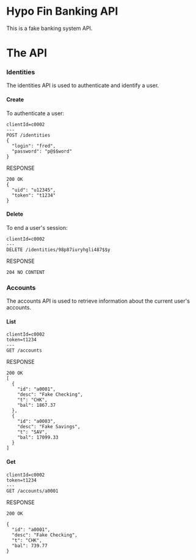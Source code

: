 # Hypo Fin Banking API

This is a fake banking system API.

# The API

### Identities

The identities API is used to authenticate and identify a user.

#### Create

To authenticate a user:

```
clientId=c0002
---
POST /identities
{
  "login": "fred",
  "password": "p@$$word"
}
```

RESPONSE

```
200 OK
{
  "uid": "u12345",
  "token": "t1234"
}
```

#### Delete

To end a user's session:

```
clientId=c0002
---
DELETE /identities/98p87iuryhgli487$$y
```

RESPONSE

```
204 NO CONTENT
```

### Accounts

The accounts API is used to retrieve information about the current user's accounts.

#### List

```
clientId=c0002
token=t1234
---
GET /accounts
```

RESPONSE

```
200 OK
[
  {
    "id": "a0001",
    "desc": "Fake Checking",
    "t": "CHK",
    "bal": 1867.37
  },
  {
    "id": "a0003",
    "desc": "Fake Savings",
    "t": "SAV",
    "bal": 17099.33
  }
]
```

#### Get

```
clientId=c0002
token=t1234
---
GET /accounts/a0001
```

RESPONSE

```
200 OK

{
  "id": "a0001",
  "desc": "Fake Checking",
  "t": "CHK",
  "bal": 739.77
}
```
